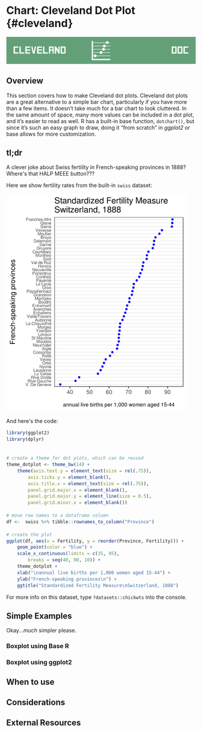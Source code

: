# Chart: Cleveland Dot Plot {#cleveland}

![](images/banners/banner_cleveland.png)

## Overview

This section covers how to make Cleveland dot plots. Cleveland dot plots are a great alternative to a simple bar chart, particularly if you have more than a few items. It doesn’t take much for a bar chart to look cluttered. In the same amount of space, many more values can be included in a dot plot, and it’s easier to read as well. R has a built-in base function, `dotchart()`, but since it’s such an easy graph to draw, doing it “from scratch” in *ggplot2* or base allows for more customization.

## tl;dr
<!-- Nice Example Joke -->
A clever joke about Swiss fertility in French-speaking provinces in 1888? Where's that HALP MEEE button???

Here we show fertility rates from the built-in `swiss` dataset:



<img src="cleveland_files/figure-html/ggdot-1.png" width="480" />

And here's the code:

```r
library(ggplot2)
library(dplyr)


# create a theme for dot plots, which can be reused
theme_dotplot <- theme_bw(14) +
    theme(axis.text.y = element_text(size = rel(.75)),
    	axis.ticks.y = element_blank(),
        axis.title.x = element_text(size = rel(.75)),
        panel.grid.major.x = element_blank(),
        panel.grid.major.y = element_line(size = 0.5),
        panel.grid.minor.x = element_blank())
        
# move row names to a dataframe column        
df <-  swiss %>% tibble::rownames_to_column("Province")

# create the plot
ggplot(df, aes(x = Fertility, y = reorder(Province, Fertility))) +
	geom_point(color = "blue") +
	scale_x_continuous(limits = c(35, 95),
		breaks = seq(40, 90, 10)) +
	theme_dotplot +
	xlab("\nannual live births per 1,000 women aged 15-44") +
	ylab("French-speaking provinces\n") +
	ggtitle("Standardized Fertility Measure\nSwitzerland, 1888")
```

For more info on this dataset, type `?datasets::chickwts` into the console.

## Simple Examples
Okay...*much* simpler please.
 


### Boxplot using Base R



### Boxplot using ggplot2

## When to use


## Considerations


## External Resources

